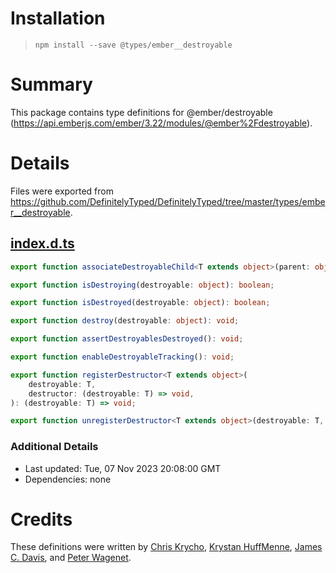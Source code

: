 # Installation
> `npm install --save @types/ember__destroyable`

# Summary
This package contains type definitions for @ember/destroyable (https://api.emberjs.com/ember/3.22/modules/@ember%2Fdestroyable).

# Details
Files were exported from https://github.com/DefinitelyTyped/DefinitelyTyped/tree/master/types/ember__destroyable.
## [index.d.ts](https://github.com/DefinitelyTyped/DefinitelyTyped/tree/master/types/ember__destroyable/index.d.ts)
````ts
export function associateDestroyableChild<T extends object>(parent: object, child: T): T;

export function isDestroying(destroyable: object): boolean;

export function isDestroyed(destroyable: object): boolean;

export function destroy(destroyable: object): void;

export function assertDestroyablesDestroyed(): void;

export function enableDestroyableTracking(): void;

export function registerDestructor<T extends object>(
    destroyable: T,
    destructor: (destroyable: T) => void,
): (destroyable: T) => void;

export function unregisterDestructor<T extends object>(destroyable: T, destructor: (destroyable: T) => void): void;

````

### Additional Details
 * Last updated: Tue, 07 Nov 2023 20:08:00 GMT
 * Dependencies: none

# Credits
These definitions were written by [Chris Krycho](https://github.com/chriskrycho), [Krystan HuffMenne](https://github.com/gitKrystan), [James C. Davis](https://github.com/jamescdavis), and [Peter Wagenet](https://github.com/wagenet).
